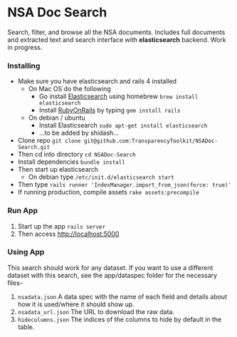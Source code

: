 # NSA Doc Search

Search, filter, and browse all the NSA documents. Includes full documents and
extracted text and search interface with **elasticsearch** backend. Work in
progress.

### Installing

- Make sure you have elasticsearch and rails 4 installed
	- On Mac OS do the following
		- Go install [Elasticsearch](https://www.elastic.co/downloads/elasticsearch) using homebrew `brew install elasticsearch`
		- Install [RubyOnRails](http://rubyonrails.org/download/) by typing `gem install rails`
	- On debian / ubuntu
		- Install Elasticsearch `sudo apt-get install elasticsearch` 
		- ...to be added by shidash...
- Clone repo `git clone git@github.com:TransparencyToolkit/NSADoc-Search.git`
- Then cd into directory `cd NSADoc-Search`
- Install dependencies `bundle install`
- Then start up elasticsearch
	- On debian type `/etc/init.d/elasticsearch start`
- Then type `rails runner 'IndexManager.import_from_json(force: true)'`
- If running production, compile assets `rake assets:precompile`

### Run App

1. Start up the app `rails server`
2. Then access [http://localhost:5000](http://localhost:)

### Using App

This search should work for any dataset. If you want to use a different
dataset with this search, see the app/dataspec folder for the necessary files-

1. `nsadata.json` A data spec with the name of each field and details about how
it is used/where it should show up.
2. `nsadata_url.json` The URL to download the raw data.
3. `hidecolumns.json` The indices of the columns to hide by default in the table.
